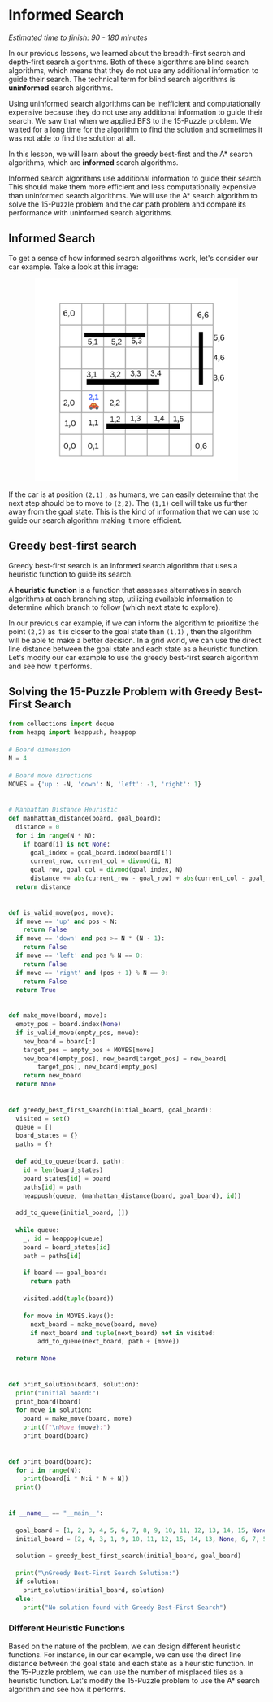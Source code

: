 # Informed Search

_Estimated time to finish: 90 - 180 minutes_

In our previous lessons, we learned about the breadth-first search and depth-first search algorithms. Both of these algorithms are blind search algorithms, which means that they do not use any additional information to guide their search. The technical term for blind search algorithms is **uninformed** search algorithms.

Using uninformed search algorithms can be inefficient and computationally expensive because they do not use any additional information to guide their search. We saw that when we applied BFS to the 15-Puzzle problem. We waited for a long time for the algorithm to find the solution and sometimes it was not able to find the solution at all.

In this lesson, we will learn about the greedy best-first and the A\* search algorithms, which are **informed** search algorithms.

Informed search algorithms use additional information to guide their search. This should make them more efficient and less computationally expensive than uninformed search algorithms. We will use the A\* search algorithm to solve the 15-Puzzle problem and the car path problem and compare its performance with uninformed search algorithms.

## Informed Search

To get a sense of how informed search algorithms work, let's consider our car example. Take a look at this image:

<p align="center">
  <img src="../../images/car-state-decision.png" alt="Car State Decision" width="400">
</p>

If the car is at position `(2,1)` , as humans, we can easily determine that the next step should be to move to `(2,2)`. The `(1,1)` cell will take us further away from the goal state. This is the kind of information that we can use to guide our search algorithm making it more efficient.

## Greedy best-first search

Greedy best-first search is an informed search algorithm that uses a heuristic function to guide its search.

A **heuristic function** is a function that assesses alternatives in search algorithms at each branching step, utilizing available information to determine which branch to follow (which next state to explore).

In our previous car example, if we can inform the algorithm to prioritize the point `(2,2)` as it is closer to the goal state than `(1,1)` , then the algorithm will be able to make a better decision. In a grid world, we can use the direct line distance between the goal state and each state as a heuristic function. Let's modify our car example to use the greedy best-first search algorithm and see how it performs.

## Solving the 15-Puzzle Problem with Greedy Best-First Search

```python
from collections import deque
from heapq import heappush, heappop

# Board dimension
N = 4

# Board move directions
MOVES = {'up': -N, 'down': N, 'left': -1, 'right': 1}


# Manhattan Distance Heuristic
def manhattan_distance(board, goal_board):
  distance = 0
  for i in range(N * N):
    if board[i] is not None:
      goal_index = goal_board.index(board[i])
      current_row, current_col = divmod(i, N)
      goal_row, goal_col = divmod(goal_index, N)
      distance += abs(current_row - goal_row) + abs(current_col - goal_col)
  return distance


def is_valid_move(pos, move):
  if move == 'up' and pos < N:
    return False
  if move == 'down' and pos >= N * (N - 1):
    return False
  if move == 'left' and pos % N == 0:
    return False
  if move == 'right' and (pos + 1) % N == 0:
    return False
  return True


def make_move(board, move):
  empty_pos = board.index(None)
  if is_valid_move(empty_pos, move):
    new_board = board[:]
    target_pos = empty_pos + MOVES[move]
    new_board[empty_pos], new_board[target_pos] = new_board[
        target_pos], new_board[empty_pos]
    return new_board
  return None


def greedy_best_first_search(initial_board, goal_board):
  visited = set()
  queue = []
  board_states = {}
  paths = {}

  def add_to_queue(board, path):
    id = len(board_states)
    board_states[id] = board
    paths[id] = path
    heappush(queue, (manhattan_distance(board, goal_board), id))

  add_to_queue(initial_board, [])

  while queue:
    _, id = heappop(queue)
    board = board_states[id]
    path = paths[id]

    if board == goal_board:
      return path

    visited.add(tuple(board))

    for move in MOVES.keys():
      next_board = make_move(board, move)
      if next_board and tuple(next_board) not in visited:
        add_to_queue(next_board, path + [move])

  return None


def print_solution(board, solution):
  print("Initial board:")
  print_board(board)
  for move in solution:
    board = make_move(board, move)
    print(f"\nMove {move}:")
    print_board(board)


def print_board(board):
  for i in range(N):
    print(board[i * N:i * N + N])
  print()


if __name__ == "__main__":

  goal_board = [1, 2, 3, 4, 5, 6, 7, 8, 9, 10, 11, 12, 13, 14, 15, None]
  initial_board = [2, 4, 3, 1, 9, 10, 11, 12, 15, 14, 13, None, 6, 7, 5, 8]

  solution = greedy_best_first_search(initial_board, goal_board)

  print("\nGreedy Best-First Search Solution:")
  if solution:
    print_solution(initial_board, solution)
  else:
    print("No solution found with Greedy Best-First Search")

```

### Different Heuristic Functions

Based on the nature of the problem, we can design different heuristic functions. For instance, in our car example, we can use the direct line distance between the goal state and each state as a heuristic function. In the 15-Puzzle problem, we can use the number of misplaced tiles as a heuristic function. Let's modify the 15-Puzzle problem to use the A\* search algorithm and see how it performs.
